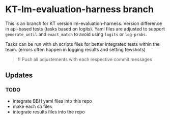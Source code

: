 # KT-lm-evaluation-harness branch

This is an branch for KT version lm-evaluation-harness. Version difference in api-based tests (tasks based on logits). Yaml files are adjusted to support `generate_until` and `exact_match` to avoid using `logits` or `log-probs`.

Tasks can be run with sh scripts files for better integrated tests within the team. (errors often happen in logging results and setting fewshots)

> !! Push all adjustements with each respective commit messages

## Updates

### TODO

- integrate BBH yaml files into this repo
- make each sh files
- integrate results files into the repo
